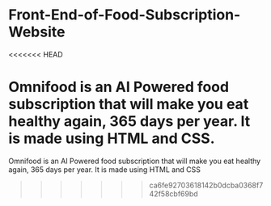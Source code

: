 # Front-End-of-Food-Subscription-Website
<<<<<<< HEAD

Omnifood is an AI Powered food subscription that will make you eat healthy again, 365 days per year. It is made using HTML and CSS.
=======
Omnifood is an AI Powered food subscription that will make you eat healthy again, 365 days per year. It is made using HTML and CSS
>>>>>>> ca6fe92703618142b0dcba0368f742f58cbf69bd
